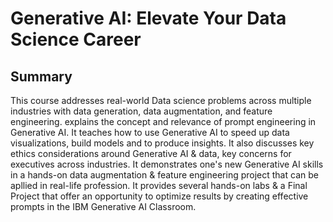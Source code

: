 # Generative AI: Elevate Your Data Science Career

## Summary
This course addresses real-world Data science problems across multiple industries with data generation, data augmentation, and feature engineering. explains the concept and relevance of prompt engineering in Generative AI. It teaches how to use Generative AI to speed up data visualizations, build models and to produce insights. It also discusses key ethics considerations around Generative AI & data, key concerns for executives across industries. It demonstrates one's new Generative AI skills in a hands-on data augmentation & feature engineering project that can be apllied in real-life profession. It provides several hands-on labs & a Final Project that offer an opportunity to optimize results by creating effective prompts in the IBM Generative AI Classroom.
